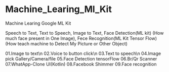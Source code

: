 # Machine_Learing_Ml_Kit
Machine Learing Google ML Kit

Speech to Text,
Text to Speech,
Image to Text,
Face Detection(ML kit) (How much face present in One Image),
Fece Recognition(ML Kit Tensor Flow) (How teach machine to Detect My Picture or Other Object) 


01.Image to text\n
02.Voice to button click\n
03.Text to speech\n
04.Image pick Gallery/Camera/file
05.Face Detection tensorFlow
06.Br/Qr Scanner
07.WhatApp-Clone UI(Kotlin)
08.Facebook Shimmer
09.Face recognition

